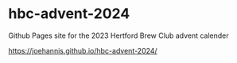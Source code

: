 # hbc-advent-2024

Github Pages site for the 2023 Hertford Brew Club advent calender

https://joehannis.github.io/hbc-advent-2024/
